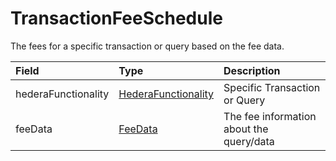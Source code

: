 # TransactionFeeSchedule

The fees for a specific transaction or query based on the fee data.

| Field | Type | Description |
| :--- | :--- | :--- |
| hederaFunctionality | ​[HederaFunctionality](hederafunctionality.md)​ | Specific Transaction or Query |
| feeData | ​[FeeData](feedata.md)​ | The fee information about the query/data |

####  <a id="undefined"></a>

